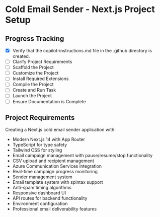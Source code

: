 # Cold Email Sender - Next.js Project Setup

## Progress Tracking

- [x] Verify that the copilot-instructions.md file in the .github directory is created.
- [ ] Clarify Project Requirements
- [ ] Scaffold the Project  
- [ ] Customize the Project
- [ ] Install Required Extensions
- [ ] Compile the Project
- [ ] Create and Run Task
- [ ] Launch the Project
- [ ] Ensure Documentation is Complete

## Project Requirements

Creating a Next.js cold email sender application with:
- Modern Next.js 14 with App Router
- TypeScript for type safety
- Tailwind CSS for styling  
- Email campaign management with pause/resume/stop functionality
- CSV upload and recipient management
- Azure Communication Services integration
- Real-time campaign progress monitoring
- Sender management system
- Email template system with spintax support
- Anti-spam timing algorithms
- Responsive dashboard UI
- API routes for backend functionality
- Environment configuration
- Professional email deliverability features